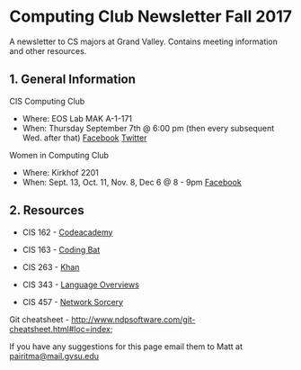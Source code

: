 # Computing Club Newsletter Fall 2017
A newsletter to CS majors at Grand Valley. Contains meeting information and other resources.

## 1. General Information
CIS Computing Club
* Where: EOS Lab MAK A-1-171
* When: Thursday September 7th @ 6:00 pm (then every subsequent Wed. after that)
[Facebook](https://www.facebook.com/groups/CISComputingClub/)
[Twitter](https://twitter.com/gvcomputingclub)

Women in Computing Club
* Where: Kirkhof 2201
* When: Sept. 13, Oct. 11, Nov. 8, Dec 6 @ 8 - 9pm
[Facebook](https://www.facebook.com/gvsuwic/)

## 2. Resources
* CIS 162 - [Codeacademy](https://www.codecademy.com/learn/learn-java)
* CIS 163 - [Coding Bat](http://codingbat.com/java)

* CIS 263 - [Khan](https://www.khanacademy.org/computing/computer-science/algorithms)

* CIS 343 - [Language Overviews](https://learnxinyminutes.com/)
* CIS 457 - [Network Sorcery](http://www.networksorcery.com/)

Git cheatsheet - http://www.ndpsoftware.com/git-cheatsheet.html#loc=index;

If you have any suggestions for this page email them to Matt at pairitma@mail.gvsu.edu
